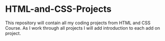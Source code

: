 # HTML-and-CSS-Projects
This repository will contain all my coding projects from HTML and CSS Course. As I work through all projects I will add introduction to each add on project. 
